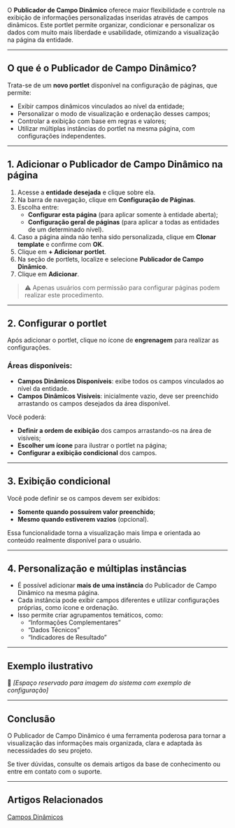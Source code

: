 
O **Publicador de Campo Dinâmico** oferece maior flexibilidade e controle na exibição de informações personalizadas inseridas através de campos dinâmicos. Este portlet permite organizar, condicionar e personalizar os dados com muito mais liberdade e usabilidade, otimizando a visualização na página da entidade.

---

## O que é o Publicador de Campo Dinâmico?

Trata-se de um **novo portlet** disponível na configuração de páginas, que permite:

- Exibir campos dinâmicos vinculados ao nível da entidade;
- Personalizar o modo de visualização e ordenação desses campos;
- Controlar a exibição com base em regras e valores;
- Utilizar múltiplas instâncias do portlet na mesma página, com configurações independentes.

---

## 1. Adicionar o Publicador de Campo Dinâmico na página

1. Acesse a **entidade desejada** e clique sobre ela.
2. Na barra de navegação, clique em **Configuração de Páginas**.
3. Escolha entre:
   - **Configurar esta página** (para aplicar somente à entidade aberta);
   - **Configuração geral de páginas** (para aplicar a todas as entidades de um determinado nível).
4. Caso a página ainda não tenha sido personalizada, clique em **Clonar template** e confirme com **OK**.
5. Clique em **+ Adicionar portlet**.
6. Na seção de portlets, localize e selecione **Publicador de Campo Dinâmico**.
7. Clique em **Adicionar**.

> ⚠️ Apenas usuários com permissão para configurar páginas podem realizar este procedimento.

---

## 2. Configurar o portlet

Após adicionar o portlet, clique no ícone de **engrenagem** para realizar as configurações.

### Áreas disponíveis:

- **Campos Dinâmicos Disponíveis**: exibe todos os campos vinculados ao nível da entidade.
- **Campos Dinâmicos Visíveis**: inicialmente vazio, deve ser preenchido arrastando os campos desejados da área disponível.

Você poderá:
- **Definir a ordem de exibição** dos campos arrastando-os na área de visíveis;
- **Escolher um ícone** para ilustrar o portlet na página;
- **Configurar a exibição condicional** dos campos.

---

## 3. Exibição condicional

Você pode definir se os campos devem ser exibidos:
- **Somente quando possuírem valor preenchido**;
- **Mesmo quando estiverem vazios** (opcional).

Essa funcionalidade torna a visualização mais limpa e orientada ao conteúdo realmente disponível para o usuário.

---

## 4. Personalização e múltiplas instâncias

- É possível adicionar **mais de uma instância** do Publicador de Campo Dinâmico na mesma página.
- Cada instância pode exibir campos diferentes e utilizar configurações próprias, como ícone e ordenação.
- Isso permite criar agrupamentos temáticos, como:
  - “Informações Complementares”
  - “Dados Técnicos”
  - “Indicadores de Resultado”

---

## Exemplo ilustrativo

📌 *[Espaço reservado para imagem do sistema com exemplo de configuração]*

---

## Conclusão

O Publicador de Campo Dinâmico é uma ferramenta poderosa para tornar a visualização das informações mais organizada, clara e adaptada às necessidades do seu projeto.

Se tiver dúvidas, consulte os demais artigos da base de conhecimento ou entre em contato com o suporte.

---
## Artigos Relacionados

[Campos Dinâmicos](docs/3.19_Campos_Dinâmicos.md)

